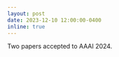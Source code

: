 ```yaml
---
layout: post
date: 2023-12-10 12:00:00-0400
inline: true
---
```


Two papers accepted to AAAI 2024.

